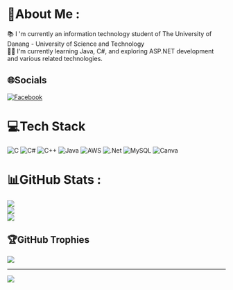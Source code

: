 # 💫About Me :
📚 I 'm currently an information technology student of The University of Danang - University of Science and Technology    
🌟🌟 I'm currently learning Java, C#, and exploring ASP.NET development and various related technologies.

## 🌐Socials
[![Facebook](https://img.shields.io/badge/Facebook-%231877F2.svg?logo=Facebook&logoColor=white)](https://facebook.com/https://www.facebook.com/nnminhitt/) 

# 💻Tech Stack
![C](https://img.shields.io/badge/c-%2300599C.svg?style=flat-square&logo=c&logoColor=white) ![C#](https://img.shields.io/badge/c%23-%23239120.svg?style=flat-square&logo=c-sharp&logoColor=white) ![C++](https://img.shields.io/badge/c++-%2300599C.svg?style=flat-square&logo=c%2B%2B&logoColor=white) ![Java](https://img.shields.io/badge/java-%23ED8B00.svg?style=flat-square&logo=java&logoColor=white) ![AWS](https://img.shields.io/badge/AWS-%23FF9900.svg?style=flat-square&logo=amazon-aws&logoColor=white) ![.Net](https://img.shields.io/badge/.NET-5C2D91?style=flat-square&logo=.net&logoColor=white) ![MySQL](https://img.shields.io/badge/mysql-%2300f.svg?style=flat-square&logo=mysql&logoColor=white) ![Canva](https://img.shields.io/badge/Canva-%2300C4CC.svg?style=flat-square&logo=Canva&logoColor=white)
# 📊GitHub Stats :
![](https://github-readme-stats.vercel.app/api?username=MinhIT269&theme=default&hide_border=false&include_all_commits=false&count_private=false)<br/>
![](https://github-readme-streak-stats.herokuapp.com/?user=MinhIT269&theme=default&hide_border=false)<br/>
![](https://github-readme-stats.vercel.app/api/top-langs/?username=MinhIT269&theme=default&hide_border=false&include_all_commits=false&count_private=false&layout=compact)

## 🏆GitHub Trophies
![](https://github-trophies.vercel.app/?username=MinhIT269&theme=flat&no-frame=true&no-bg=true&margin-w=4)

---
[![](https://visitcount.itsvg.in/api?id=MinhIT269&icon=5&color=3)](https://visitcount.itsvg.in)
